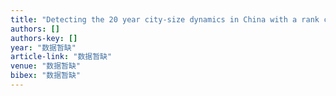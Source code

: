 ```yaml
---
title: "Detecting the 20 year city-size dynamics in China with a rank clock approach and DMSP/OLS nighttime data"
authors: []
authors-key: []
year: "数据暂缺"
article-link: "数据暂缺"
venue: "数据暂缺"
bibex: "数据暂缺"
---
```

